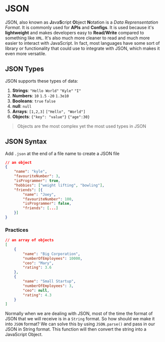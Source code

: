 # JSON

JSON, also known as **J**ava**S**cript **O**bject **N**otation is a *Data Reprensentation Format*. It is commonly used for **APIs** and **Configs**. It is used because it's **lightweight** and makes developers easy to **Read/Write** compared to something like `XML`. It's also much more cleaner to read and much more easier to interact with JavaScript. In fact, most languages have some sort of library or functionality that could use to integrate with JSON, which makes it even more versatile.

## JSON Types

JSON supports these types of data:

1. **Strings**: `"Hello World"` `"Kyle"` `"I"`
2. **Numbers**: `10` `1.5` `-20` `1.3e10`
3. **Booleans**: `true` `false`
4. **null**: `null`
5. **Arrays**: `[1,2,3]` `["Hello", "World"]`
6. **Objects**: `{"key": "value"}` `{"age":30}`

> Objects are the most complex yet the most used types in JSON

## JSON Syntax

Add `.json` at the end of a file name to create a JSON file

```json
// an object
{
    "name": "kyle",
    "favouriteNumber": 3,
    "isProgrammer": true,
    "hobbies": ["weight lifting", "bowling"],
    "friends": [{
        "name": "Joey",
        "favouriteNumber": 100,
        "isProgrammer": false,
        "friends": [...]
    }]
}
```

### Practices

```json
// an array of objects
[
    {
        "name": "Big Corporation",
        "numberOfEmployees": 10000,
        "ceo": "Mary",
        "rating": 3.6
    },
    {
        "name": "Small Startup",
        "numberOfEmployees": 3,
        "ceo": null,
        "rating": 4.3
    }
]
```

Normally when we are dealing with JSON, most of the time the format of JSON that we will receive is in a `String` format. So how should we make it into `JSON` format? We can solve this by using `JSON.parse()` and pass in our JSON in String format. This function will then convert the string into a JavaScript Object.
